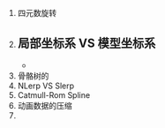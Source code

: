 1. 四元数旋转
2. 局部坐标系 VS 模型坐标系
   - 
   - 
3. 骨骼树的
4. NLerp VS Slerp
5. Catmull-Rom Spline
6. 动画数据的压缩
7. 